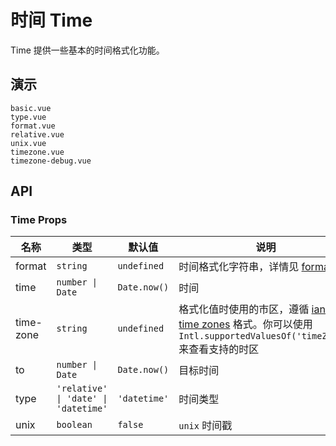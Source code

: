 # 时间 Time

Time 提供一些基本的时间格式化功能。

## 演示

```demo
basic.vue
type.vue
format.vue
relative.vue
unix.vue
timezone.vue
timezone-debug.vue
```

## API

### Time Props

| 名称 | 类型 | 默认值 | 说明 | 版本 |
| --- | --- | --- | --- | --- |
| format | `string` | `undefined` | 时间格式化字符串，详情见 [format](https://date-fns.org/v2.23.0/docs/format) |  |
| time | `number \| Date` | `Date.now()` | 时间 |  |
| time-zone | `string` | `undefined` | 格式化值时使用的市区，遵循 [iana time zones](https://www.iana.org/time-zones) 格式。你可以使用 `Intl.supportedValuesOf('timeZone')` 来查看支持的时区 | 2.30.0 |
| to | `number \| Date` | `Date.now()` | 目标时间 |  |
| type | `'relative' \| 'date' \| 'datetime'` | `'datetime'` | 时间类型 |  |
| unix | `boolean` | `false` | `unix` 时间戳 |  |
